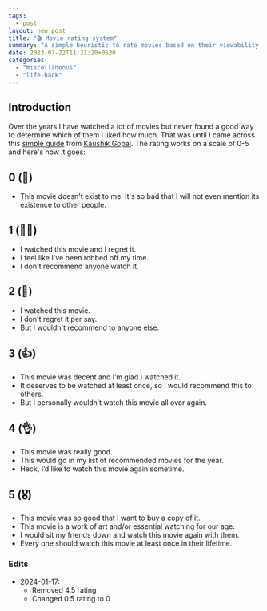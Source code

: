 ```yaml
---
tags:
  - post
layout: new_post
title: "🎬 Movie rating system"
summary: "A simple heuristic to rate movies based on their viewability and enjoyment"
date: 2023-07-22T11:31:20+0530
categories:
  - "miscellaneous"
  - "life-hack"
---
```


## Introduction

Over the years I have watched a lot of movies but never found a good way to determine which of them I liked how much. That was until I came across this [simple guide](https://kau.sh/blog/movie-rating-system/) from [Kaushik Gopal](https://kau.sh). The rating works on a scale of 0-5 and here's how it goes:

## 0 (🤢)

- This movie doesn't exist to me. It's so bad that I will not even mention its existence to other people.

## 1 (🙅‍♂️)

- I watched this movie and I regret it.
- I feel like I've been robbed off my time.
- I don't recommend anyone watch it.

## 2 (🤷️)

- I watched this movie.
- I don't regret it per say.
- But I wouldn't recommend to anyone else.

## 3 (👍)

- This movie was decent and I’m glad I watched it.
- It deserves to be watched at least once, so I would recommend this to others.
- But I personally wouldn’t watch this movie all over again.

## 4 (👌)

- This movie was really good.
- This would go in my list of recommended movies for the year.
- Heck, I’d like to watch this movie again sometime.

## 5 (🎖️)

- This movie was so good that I want to buy a copy of it.
- This movie is a work of art and/or essential watching for our age.
- I would sit my friends down and watch this movie again with them.
- Every one should watch this movie at least once in their lifetime.

### Edits

- 2024-01-17:
  - Removed 4.5 rating
  - Changed 0.5 rating to 0
